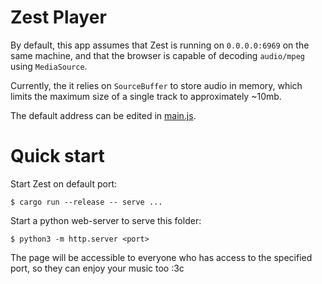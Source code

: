 # Zest Player

By default, this app assumes that Zest is running on `0.0.0.0:6969` on the same machine, and that the browser is capable of decoding `audio/mpeg` using `MediaSource`.

Currently, the it relies on `SourceBuffer` to store audio in memory, which limits the maximum size of a single track to approximately ~10mb.

The default address can be edited in [main.js](./main.js).

# Quick start

Start Zest on default port:
```console
$ cargo run --release -- serve ...
```

Start a python web-server to serve this folder:
```console
$ python3 -m http.server <port>
```

The page will be accessible to everyone who has access to the specified port, so they can enjoy your music too :3c
